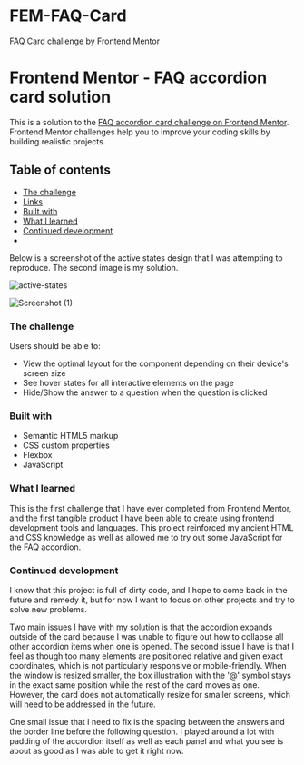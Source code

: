 # FEM-FAQ-Card
FAQ Card challenge by Frontend Mentor

# Frontend Mentor - FAQ accordion card solution

This is a solution to the [FAQ accordion card challenge on Frontend Mentor](https://www.frontendmentor.io/challenges/faq-accordion-card-XlyjD0Oam). Frontend Mentor challenges help you to improve your coding skills by building realistic projects. 

## Table of contents

  - [The challenge](#the-challenge)
  - [Links](#links)
  - [Built with](#built-with)
  - [What I learned](#what-i-learned)
  - [Continued development](#continued-development)
  - 

Below is a screenshot of the active states design that I was attempting to reproduce. The second image is my solution.

![active-states](https://user-images.githubusercontent.com/43033791/111329942-e521e000-8645-11eb-8bb0-fd56166a906e.jpg)

![Screenshot (1)](https://user-images.githubusercontent.com/43033791/111329713-b4da4180-8645-11eb-80d9-333c398add97.png)

 

### The challenge

Users should be able to:

- View the optimal layout for the component depending on their device's screen size
- See hover states for all interactive elements on the page
- Hide/Show the answer to a question when the question is clicked

### Built with

- Semantic HTML5 markup
- CSS custom properties
- Flexbox
- JavaScript

### What I learned

This is the first challenge that I have ever completed from Frontend Mentor, and the first tangible product I have been able to create using frontend development tools and languages. This project reinforced my ancient HTML and CSS knowledge as well as allowed me to try out some JavaScript for the FAQ accordion. 

### Continued development

I know that this project is full of dirty code, and I hope to come back in the future and remedy it, but for now I want to focus on other projects and try to solve new problems.

Two main issues I have with my solution is that the accordion expands outside of the card because I was unable to figure out how to collapse all other accordion items when one is opened. The second issue I have is that I feel as though too many elements are positioned relative and given exact coordinates, which is not particularly responsive or mobile-friendly. When the window is resized smaller, the box illustration with the '@' symbol stays in the exact same position while the rest of the card moves as one. However, the card does not automatically resize for smaller screens, which will need to be addressed in the future. 

One small issue that I need to fix is the spacing between the answers and the border line before the following question. I played around a lot with padding of the accordion itself as well as each panel and what you see is about as good as I was able to get it right now.

